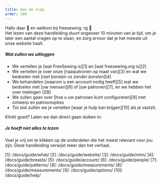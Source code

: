 ```yaml
---
title: Aan de slag
order: 100
---
```


Hallo daar 👋 en welkom bij freesewing. rg 🙂\
Het lezen van deze handleiding duurt ongeveer 10 minuten van je tijd. om je later een aantal vragen op te slaan, en zorg ervoor dat je het meeste uit onze website haalt.

##### Wat zullen we uitleggen

-   We vertellen je \[wat FreeSewing is]\[1] en \[wat freesewing.org is]\[2]
-   We vertellen je over onze \[naaipatronen op maat van]\[3] en wat we bedoelen met \[*met borsten* vs *zonder borsten*]\[4]
-   We behandelen \[waarom u een account nodig heeft]\[5] wat we bedoelen met \[uw mensen]\[6] of \[uw patronen]\[7], en we hebben het over metingen \[]\[8]
-   We zullen gaan over \[hoe u uw patronen kunt configureren]\[9] met ontwerp en patroonopties
-   Tot slot zullen we je vertellen \[waar je hulp kan krijgen]\[10] als je vastzit.

Klinkt goed? Laten we dan direct gaan duiken in:

<ReadMore list />

<Tip>

##### Je hoeft niet alles te lezen

Voel je vrij om te klikken op de onderdelen die het meest relevant voor jou zijn.
Deze handleiding verwijst meer dan het verhaal.

</Tip>
[1]: /docs/guide/what/
[2]: /docs/guide/website/
[3]: /docs/guide/mtm/
[4]: /docs/guide/breasts/
[5]: /docs/guide/account/
[6]: /docs/guide/people/
[7]: /docs/guide/patterns/
[8]: /docs/guide/measurements/
[8]: /docs/guide/measurements/
[9]: /docs/guide/options/
[10]: /docs/guide/help/
